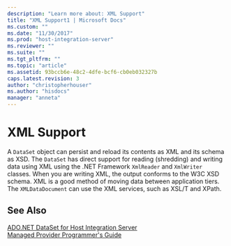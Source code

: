 ```yaml
---
description: "Learn more about: XML Support"
title: "XML Support1 | Microsoft Docs"
ms.custom: ""
ms.date: "11/30/2017"
ms.prod: "host-integration-server"
ms.reviewer: ""
ms.suite: ""
ms.tgt_pltfrm: ""
ms.topic: "article"
ms.assetid: 93bccb6e-48c2-4dfe-bcf6-cb0eb032327b
caps.latest.revision: 3
author: "christopherhouser"
ms.author: "hisdocs"
manager: "anneta"
---
```

# XML Support
A `DataSet` object can persist and reload its contents as XML and its schema as XSD. The `DataSet` has direct support for reading (shredding) and writing data using XML using the .NET Framework `XmlReader` and `XmlWriter` classes. When you are writing XML, the output conforms to the W3C XSD schema. XML is a good method of moving data between application tiers. The `XMLDataDocument` can use the XML services, such as XSL/T and XPath.  
  
## See Also  
 [ADO.NET DataSet for Host Integration Server](../core/ado-net-dataset-for-host-integration-server2.md)   
 [Managed Provider Programmer's Guide](../core/managed-provider-programmer-s-guide2.md)
